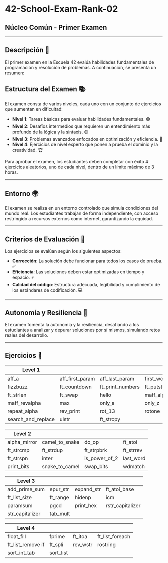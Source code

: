# 42-School-Exam-Rank-02

## Núcleo Común - Primer Examen

---

## Descripción 📝

El primer examen en la Escuela 42 evalúa habilidades fundamentales de programación y resolución de problemas. A continuación, se presenta un resumen:

## Estructura del Examen 📚

El examen consta de varios niveles, cada uno con un conjunto de ejercicios que aumentan en dificultad:

- **Nivel 1**: Tareas básicas para evaluar habilidades fundamentales. 🟢
- **Nivel 2**: Desafíos intermedios que requieren un entendimiento más profundo de la lógica y la sintaxis. 🟡
- **Nivel 3**: Problemas avanzados enfocados en optimización y eficiencia. 🔴
- **Nivel 4**: Ejercicios de nivel experto que ponen a prueba el dominio y la creatividad. 🏆

Para aprobar el examen, los estudiantes deben completar con éxito 4 ejercicios aleatorios, uno de cada nivel, dentro de un límite máximo de 3 horas.

---

## Entorno 🌍

El examen se realiza en un entorno controlado que simula condiciones del mundo real. Los estudiantes trabajan de forma independiente, con acceso restringido a recursos externos como internet, garantizando la equidad.

---

## Criterios de Evaluación 📝

Los ejercicios se evalúan según los siguientes aspectos:

- **Corrección**: La solución debe funcionar para todos los casos de prueba. ✅
- **Eficiencia**: Las soluciones deben estar optimizadas en tiempo y espacio. ⚡
- **Calidad del código**: Estructura adecuada, legibilidad y cumplimiento de los estándares de codificación. 💻

---

## Autonomía y Resiliencia 💪

El examen fomenta la autonomía y la resiliencia, desafiando a los estudiantes a analizar y depurar soluciones por sí mismos, simulando retos reales del desarrollo.

---

## Ejercicios 🚀


|   Level 1     |                 |               |               |
|---------------|-----------------|---------------|---------------|
| aff_a         | aff_first_param | aff_last_param | first_word   |
| fizzbuzz      | ft_countdown    | ft_print_numbers | ft_putstr  |
| ft_strlen     | ft_swap         | hello          | maff_alpha   |
| maff_revalpha | max             | only_a         | only_z       |
| repeat_alpha  | rev_print       | rot_13         | rotone       |
| search_and_replace | ulstr       | ft_strcpy     | 

|   Level 2     |                 |               |               |
|---------------|-----------------|---------------|---------------|
| alpha_mirror  | camel_to_snake  | do_op         | ft_atoi       |
| ft_strcmp     | ft_strdup       | ft_strpbrk    | ft_strrev     |
| ft_strspn     | inter           | is_power_of_2 | last_word     |
| print_bits    | snake_to_camel  | swap_bits     | wdmatch       |


|   Level 3     |                 |               |               |
|---------------|-----------------|---------------|---------------|
| add_prime_sum | epur_str        | expand_str    | ft_atoi_base  |
| ft_list_size  | ft_range        | hidenp        | icm           |
| paramsum      | pgcd            | print_hex     | rstr_capitalizer |
| str_capitalizer | tab_mult      | 

|   Level 4     |                 |               |               |
|---------------|-----------------|---------------|---------------|
| float_fill    | fprime          | ft_itoa       | ft_list_foreach |
| ft_list_remove if | ft_spli     | rev_wstr      | rostring      |
| sort_int_tab  | sort_list       | 

